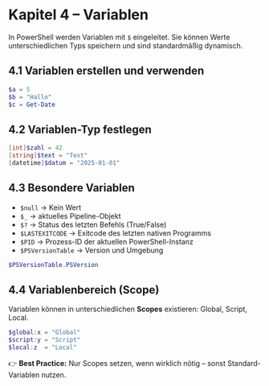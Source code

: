 # Kapitel 4 – Variablen

In PowerShell werden Variablen mit `$` eingeleitet. Sie können Werte unterschiedlichen Typs speichern und sind standardmäßig dynamisch.

## 4.1 Variablen erstellen und verwenden

```powershell
$a = 5
$b = "Hallo"
$c = Get-Date
```

## 4.2 Variablen-Typ festlegen

```powershell
[int]$zahl = 42
[string]$text = "Text"
[datetime]$datum = "2025-01-01"
```

## 4.3 Besondere Variablen

- `$null` → Kein Wert  
- `$_` → aktuelles Pipeline-Objekt  
- `$?` → Status des letzten Befehls (True/False)  
- `$LASTEXITCODE` → Exitcode des letzten nativen Programms  
- `$PID` → Prozess-ID der aktuellen PowerShell-Instanz  
- `$PSVersionTable` → Version und Umgebung  

```powershell
$PSVersionTable.PSVersion
```

## 4.4 Variablenbereich (Scope)

Variablen können in unterschiedlichen **Scopes** existieren: Global, Script, Local.

```powershell
$global:x = "Global"
$script:y = "Script"
$local:z  = "Local"
```

👉 **Best Practice:** Nur Scopes setzen, wenn wirklich nötig – sonst Standard-Variablen nutzen.
